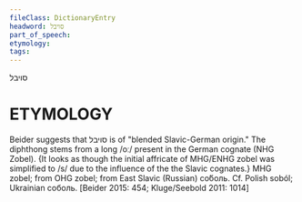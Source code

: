 ```yaml
---
fileClass: DictionaryEntry
headword: סויבל
part_of_speech: 
etymology: 
tags: 
---
```

סויבל

ETYMOLOGY
===========
Beider suggests that סויבל is of "blended Slavic-German origin." The diphthong stems from a long /oː/ present in the German cognate (NHG Zobel). 
{It looks as though the initial affricate of MHG/ENHG zobel was simplified to /s/ due to the influence of the the Slavic cognates.}
MHG zobel; from OHG zobel; from East Slavic (Russian) со́боль. 
Cf. Polish soból; Ukrainian соболь.
[Beider 2015: 454; Kluge/Seebold 2011: 1014]